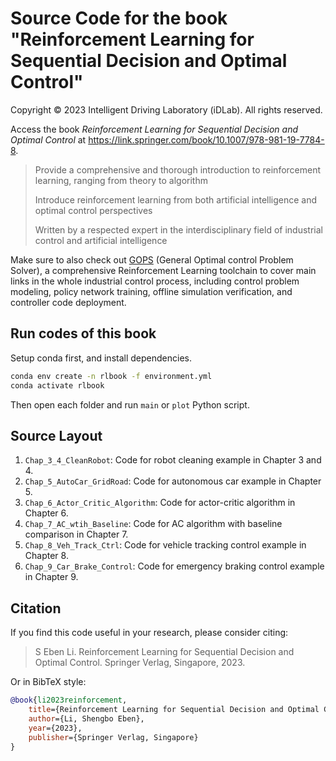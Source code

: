 # Source Code for the book "Reinforcement Learning for Sequential Decision and Optimal Control"

Copyright © 2023 Intelligent Driving Laboratory (iDLab). All rights reserved.

Access the book *Reinforcement Learning for Sequential Decision and Optimal Control* at https://link.springer.com/book/10.1007/978-981-19-7784-8.

> Provide a comprehensive and thorough introduction to reinforcement learning, ranging from theory to algorithm
> 
> Introduce reinforcement learning from both artificial intelligence and optimal control perspectives
> 
> Written by a respected expert in the interdisciplinary field of industrial control and artificial intelligence

Make sure to also check out [GOPS](https://github.com/Intelligent-Driving-Laboratory/GOPS) (General Optimal control Problem Solver), a comprehensive Reinforcement Learning toolchain to cover main links in the whole industrial control process, including control problem modeling, policy network training, offline simulation verification, and controller code deployment.

## Run codes of this book
Setup conda first, and install dependencies.
```bash
conda env create -n rlbook -f environment.yml
conda activate rlbook
```
Then open each folder and run `main` or `plot` Python script.
## Source Layout
1. `Chap_3_4_CleanRobot`: Code for robot cleaning example in Chapter 3 and 4.
2. `Chap_5_AutoCar_GridRoad`: Code for autonomous car example in Chapter 5.
3. `Chap_6_Actor_Critic_Algorithm`: Code for actor-critic algorithm in Chapter 6.
4. `Chap_7_AC_wtih_Baseline`: Code for AC algorithm with baseline comparison in Chapter 7.
5. `Chap_8_Veh_Track_Ctrl`: Code for vehicle tracking control example in Chapter 8.
6. `Chap_9_Car_Brake_Control`: Code for emergency braking control example in Chapter 9.

## Citation
If you find this code useful in your research, please consider citing:
> S Eben Li. Reinforcement Learning for Sequential Decision and Optimal Control. Springer Verlag, Singapore, 2023.

Or in BibTeX style:
```bibtex
@book{li2023reinforcement,
    title={Reinforcement Learning for Sequential Decision and Optimal Control},
    author={Li, Shengbo Eben},
    year={2023},
    publisher={Springer Verlag, Singapore}
}
```
